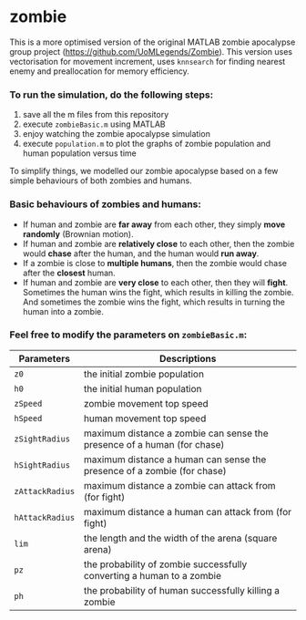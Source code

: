 # zombie
This is a more optimised version of the original MATLAB zombie apocalypse group project (https://github.com/UoMLegends/Zombie). This version uses vectorisation for movement increment, uses `knnsearch` for finding nearest enemy and preallocation for memory efficiency.

### To run the simulation, do the following steps:
1. save all the m files from this repository
2. execute `zombieBasic.m` using MATLAB
3. enjoy watching the zombie apocalypse simulation
4. execute `population.m` to plot the graphs of zombie population and human population versus time 


To simplify things, we modelled our zombie apocalypse based on a few simple behaviours of both zombies and humans.
### Basic behaviours of zombies and humans:
* If human and zombie are **far away** from each other, they simply **move randomly** (Brownian motion).
* If human and zombie are **relatively close** to each other, then the zombie would **chase** after the human, and the human would **run away**.
* If a zombie is close to **multiple humans**, then the zombie would chase after the **closest** human.
* If human and zombie are **very close** to each other, then they will **fight**. Sometimes the human wins the fight, which results in killing the zombie. And sometimes the zombie wins the fight, which results in turning the human into a zombie.


### Feel free to modify the parameters on `zombieBasic.m`:
Parameters | Descriptions
---------- | ------------
`z0` | the initial zombie population
`h0` | the initial human population
`zSpeed` | zombie movement top speed
`hSpeed` | human movement top speed
`zSightRadius` | maximum distance a zombie can sense the presence of a human (for chase)
`hSightRadius` | maximum distance a human can sense the presence of a zombie (for chase)
`zAttackRadius` | maximum distance a zombie can attack from (for fight)
`hAttackRadius` | maximum distance a human can attack from (for fight)
`lim` | the length and the width of the arena (square arena)
`pz`| the probability of zombie successfully converting a human to a zombie
`ph`| the probability of human successfully killing a zombie
